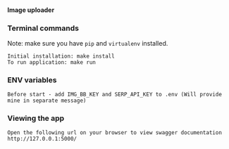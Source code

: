 #### Image uploader

### Terminal commands
Note: make sure you have `pip` and `virtualenv` installed.

    Initial installation: make install
    To run application: make run

### ENV variables ###
    Before start - add IMG_BB_KEY and SERP_API_KEY to .env (Will provide mine in separate message)


### Viewing the app ###

    Open the following url on your browser to view swagger documentation
    http://127.0.0.1:5000/


